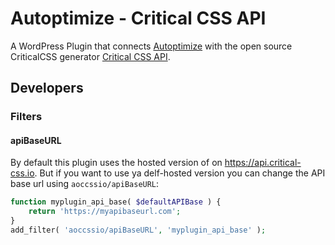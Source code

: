 # Autoptimize - Critical CSS API
A WordPress Plugin that connects [Autoptimize](https://wordpress.org/plugins/autoptimize/) with the open source CriticalCSS generator [Critical CSS API](https://github.com/nico-martin/critical-css-api).

## Developers
### Filters
#### apiBaseURL
By default this plugin uses the hosted version of on https://api.critical-css.io. But if you want to use ya delf-hosted version you can change the API base url using `aoccssio/apiBaseURL`:

```php
function myplugin_api_base( $defaultAPIBase ) {
    return 'https://myapibaseurl.com';
}
add_filter( 'aoccssio/apiBaseURL', 'myplugin_api_base' );
```
